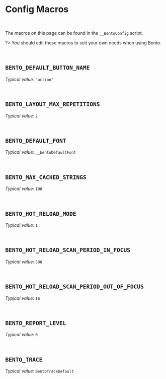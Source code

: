 # Config Macros

&nbsp;

The macros on this page can be found in the `__BentoConfig` script.

?> You should edit these macros to suit your own needs when using Bento.

&nbsp;

## `BENTO_DEFAULT_BUTTON_NAME`

*Typical value:* `"action"`

&nbsp;

## `BENTO_LAYOUT_MAX_REPETITIONS`

*Typical value:* `2`

&nbsp;

## `BENTO_DEFAULT_FONT`

*Typical value:* `__bentoDefaultFont`

&nbsp;

## `BENTO_MAX_CACHED_STRINGS`

*Typical value:* `100`

&nbsp;

## `BENTO_HOT_RELOAD_MODE`

*Typical value:* `1`

&nbsp;

## `BENTO_HOT_RELOAD_SCAN_PERIOD_IN_FOCUS`

*Typical value:* `500`

&nbsp;

## `BENTO_HOT_RELOAD_SCAN_PERIOD_OUT_OF_FOCUS`

*Typical value:* `16`

&nbsp;

## `BENTO_REPORT_LEVEL`

*Typical value:* `0`

&nbsp;

## `BENTO_TRACE`

*Typical value:* `BentoTraceDefault`